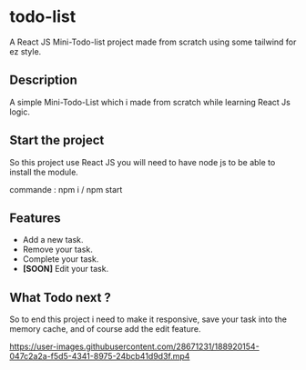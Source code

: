 # todo-list
A React JS Mini-Todo-list project made from scratch using some tailwind for ez style.



## Description
A simple Mini-Todo-List which i made from scratch while learning React Js logic.

## Start the project
So this project use React JS you will need to have node js to be able to install the module.

commande : npm i / npm start


## Features
<ul> 
  <li>Add a new task.</li>
  <li>Remove your task.</li>
  <li>Complete your task.</li>
  <li> <strong>[SOON]</strong> Edit your task.</li>
</ul>


## What Todo next ?
So to end this project i need to make it responsive, save your task into the memory cache, and of course add the edit feature.




https://user-images.githubusercontent.com/28671231/188920154-047c2a2a-f5d5-4341-8975-24bcb41d9d3f.mp4


